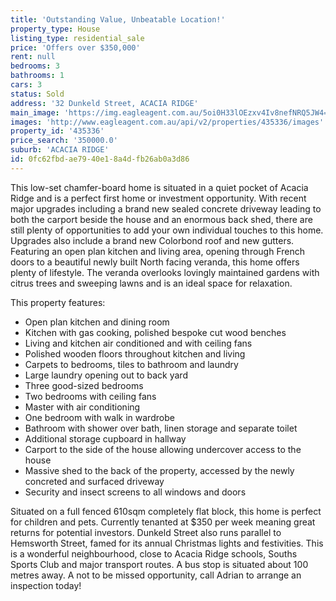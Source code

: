 ```yaml
---
title: 'Outstanding Value, Unbeatable Location!'
property_type: House
listing_type: residential_sale
price: 'Offers over $350,000'
rent: null
bedrooms: 3
bathrooms: 1
cars: 3
status: Sold
address: '32 Dunkeld Street, ACACIA RIDGE'
main_image: 'https://img.eagleagent.com.au/5oi0H33lOEzxv4Iv8nefNRQ5JW4=/1280x854/smart/https://s3-us-west-2.amazonaws.com/eagleagent-orig/images/6823352/120447617-image-M.jpg'
images: 'http://www.eagleagent.com.au/api/v2/properties/435336/images'
property_id: '435336'
price_search: '350000.0'
suburb: 'ACACIA RIDGE'
id: 0fc62fbd-ae79-40e1-8a4d-fb26ab0a3d86
---
```

This low-set chamfer-board home is situated in a quiet pocket of Acacia Ridge and is a perfect first home or investment opportunity. With recent major upgrades including a brand new sealed concrete driveway leading to both the carport beside the house and an enormous back shed, there are still plenty of opportunities to add your own individual touches to this home. Upgrades also include a brand new Colorbond roof and new gutters. Featuring an open plan kitchen and living area, opening through French doors to a beautiful newly built North facing veranda, this home offers plenty of lifestyle. The veranda overlooks lovingly maintained gardens with citrus trees and sweeping lawns and is an ideal space for relaxation.

This property features:

*  Open plan kitchen and dining room
*  Kitchen with gas cooking, polished bespoke cut wood benches
*  Living and kitchen air conditioned and with ceiling fans
*  Polished wooden floors throughout kitchen and living
*  Carpets to bedrooms, tiles to bathroom and laundry
*  Large laundry opening out to back yard
*  Three good-sized bedrooms
*  Two bedrooms with ceiling fans
*  Master with air conditioning
*  One bedroom with walk in wardrobe
*  Bathroom with shower over bath, linen storage and separate toilet
*  Additional storage cupboard in hallway
*  Carport to the side of the house allowing undercover access to the house
*  Massive shed to the back of the property, accessed by the newly concreted and surfaced driveway
*  Security and insect screens to all windows and doors

Situated on a full fenced 610sqm completely flat block, this home is perfect for children and pets. Currently tenanted at $350 per week meaning great returns for potential investors. Dunkeld Street also runs parallel to Hemsworth Street, famed for its annual Christmas lights and festivities. This is a wonderful neighbourhood, close to Acacia Ridge schools, Souths Sports Club and major transport routes. A bus stop is situated about 100 metres away. A not to be missed opportunity, call Adrian to arrange an inspection today!